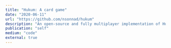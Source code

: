 ```yaml
---
title: "Hukum: A card game"
date: "2020-06-11"
url: "https://github.com/nsonnad/hukum"
description: "An open-source and fully multiplayer implementation of Hukum, an Indian trick-taking card game my father's family has played as long as I can remember. This project is partially a way to play the game, but also an archive of the concept and ruleset. Built with Elixir and Elm."
publication: "self"
medium: "code"
external: true
---
```

